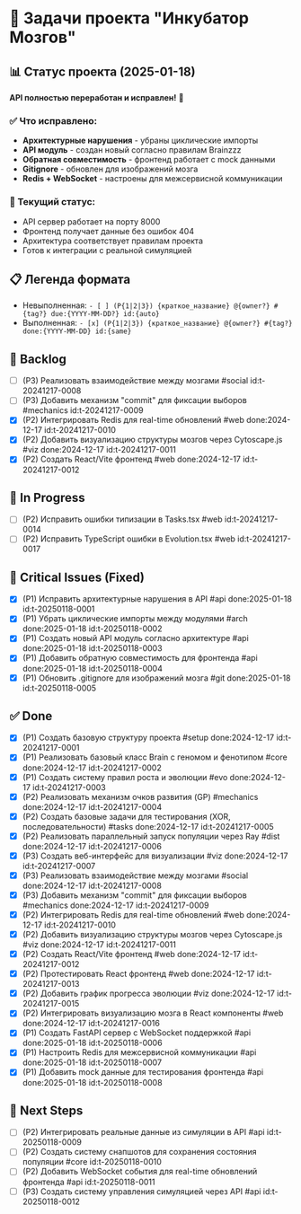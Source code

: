 # 🧠 Задачи проекта "Инкубатор Мозгов"

## 📊 Статус проекта (2025-01-18)
**API полностью переработан и исправлен!** 🎉

### ✅ Что исправлено:
- **Архитектурные нарушения** - убраны циклические импорты
- **API модуль** - создан новый согласно правилам Brainzzz
- **Обратная совместимость** - фронтенд работает с mock данными
- **Gitignore** - обновлен для изображений мозга
- **Redis + WebSocket** - настроены для межсервисной коммуникации

### 🚀 Текущий статус:
- API сервер работает на порту 8000
- Фронтенд получает данные без ошибок 404
- Архитектура соответствует правилам проекта
- Готов к интеграции с реальной симуляцией

## 📋 Легенда формата
- Невыполненная: `- [ ] (P{1|2|3}) {краткое_название} @{owner?} #{tag?} due:{YYYY-MM-DD?} id:{auto}`
- Выполненная: `- [x] (P{1|2|3}) {краткое_название} @{owner?} #{tag?} done:{YYYY-MM-DD} id:{same}`

## 🚀 Backlog
- [ ] (P3) Реализовать взаимодействие между мозгами #social id:t-20241217-0008
- [ ] (P3) Добавить механизм "commit" для фиксации выборов #mechanics id:t-20241217-0009
- [x] (P2) Интегрировать Redis для real-time обновлений #web done:2024-12-17 id:t-20241217-0010
- [x] (P2) Добавить визуализацию структуры мозгов через Cytoscape.js #viz done:2024-12-17 id:t-20241217-0011
- [x] (P2) Создать React/Vite фронтенд #web done:2024-12-17 id:t-20241217-0012

## 🔄 In Progress
- [ ] (P2) Исправить ошибки типизации в Tasks.tsx #web id:t-20241217-0014
- [ ] (P2) Исправить TypeScript ошибки в Evolution.tsx #web id:t-20241217-0017

## 🚨 Critical Issues (Fixed)
- [x] (P1) Исправить архитектурные нарушения в API #api done:2025-01-18 id:t-20250118-0001
- [x] (P1) Убрать циклические импорты между модулями #arch done:2025-01-18 id:t-20250118-0002
- [x] (P1) Создать новый API модуль согласно архитектуре #api done:2025-01-18 id:t-20250118-0003
- [x] (P1) Добавить обратную совместимость для фронтенда #api done:2025-01-18 id:t-20250118-0004
- [x] (P1) Обновить .gitignore для изображений мозга #git done:2025-01-18 id:t-20250118-0005

## ✅ Done
- [x] (P1) Создать базовую структуру проекта #setup done:2024-12-17 id:t-20241217-0001
- [x] (P1) Реализовать базовый класс Brain с геномом и фенотипом #core done:2024-12-17 id:t-20241217-0002
- [x] (P1) Создать систему правил роста и эволюции #evo done:2024-12-17 id:t-20241217-0003
- [x] (P2) Реализовать механизм очков развития (GP) #mechanics done:2024-12-17 id:t-20241217-0004
- [x] (P2) Создать базовые задачи для тестирования (XOR, последовательности) #tasks done:2024-12-17 id:t-20241217-0005
- [x] (P2) Реализовать параллельный запуск популяции через Ray #dist done:2024-12-17 id:t-20241217-0006
- [x] (P3) Создать веб-интерфейс для визуализации #viz done:2024-12-17 id:t-20241217-0007
- [x] (P3) Реализовать взаимодействие между мозгами #social done:2024-12-17 id:t-20241217-0008
- [x] (P3) Добавить механизм "commit" для фиксации выборов #mechanics done:2024-12-17 id:t-20241217-0009
- [x] (P2) Интегрировать Redis для real-time обновлений #web done:2024-12-17 id:t-20241217-0010
- [x] (P2) Добавить визуализацию структуры мозгов через Cytoscape.js #viz done:2024-12-17 id:t-20241217-0011
- [x] (P2) Создать React/Vite фронтенд #web done:2024-12-17 id:t-20241217-0012
- [x] (P2) Протестировать React фронтенд #web done:2024-12-17 id:t-20241217-0013
- [x] (P2) Добавить график прогресса эволюции #viz done:2024-12-17 id:t-20241217-0015
- [x] (P2) Интегрировать визуализацию мозга в React компоненты #web done:2024-12-17 id:t-20241217-0016
- [x] (P1) Создать FastAPI сервер с WebSocket поддержкой #api done:2025-01-18 id:t-20250118-0006
- [x] (P1) Настроить Redis для межсервисной коммуникации #api done:2025-01-18 id:t-20250118-0007
- [x] (P1) Добавить mock данные для тестирования фронтенда #api done:2025-01-18 id:t-20250118-0008

## 🎯 Next Steps
- [ ] (P2) Интегрировать реальные данные из симуляции в API #api id:t-20250118-0009
- [ ] (P2) Создать систему снапшотов для сохранения состояния популяции #core id:t-20250118-0010
- [ ] (P2) Добавить WebSocket события для real-time обновлений фронтенда #api id:t-20250118-0011
- [ ] (P3) Создать систему управления симуляцией через API #api id:t-20250118-0012 
